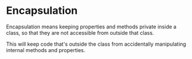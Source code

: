 # Encapsulation

Encapsulation means keeping properties and methods private inside a class, so that they are not accessible from outside that class.

This will keep code that's outside the class from accidentally manipulating internal methods and properties.